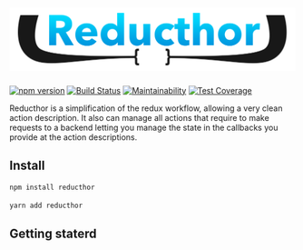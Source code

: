 <h1 align="center">
  <img src="https://raw.githubusercontent.com/omarandstuff/reducthor/master/media/reducthor-logo.png" alt="Reducthor" title="Reducthor" width="512">
</h1>

[![npm version](https://badge.fury.io/js/reducthor.svg)](https://www.npmjs.com/package/reducthor)
[![Build Status](https://travis-ci.org/omarandstuff/reducthor.svg?branch=master)](https://travis-ci.org/omarandstuff/reducthor)
[![Maintainability](https://api.codeclimate.com/v1/badges/9af99621b2c02c5fdfe7/maintainability)](https://codeclimate.com/github/omarandstuff/reducthor/maintainability)
[![Test Coverage](https://api.codeclimate.com/v1/badges/9af99621b2c02c5fdfe7/test_coverage)](https://codeclimate.com/github/omarandstuff/reducthor/test_coverage)

Reducthor is a simplification of the redux workflow, allowing a very clean action description. It also can manage all actions that require to make requests to a backend letting you manage the state in the callbacks you provide at the action descriptions.

## Install

```
npm install reducthor

yarn add reducthor
```

## Getting staterd
